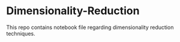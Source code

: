 # Dimensionality-Reduction
This repo contains notebook file regarding dimensionality reduction techniques.
